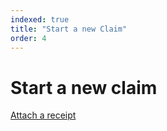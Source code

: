 ```yaml
---
indexed: true
title: "Start a new Claim"
order: 4
---
```


# Start a new claim

[Attach a receipt](/capture-photo.html)
